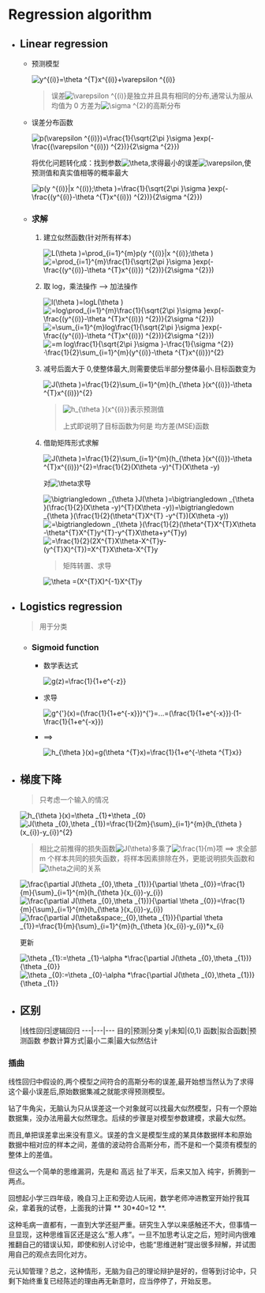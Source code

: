 # Regression algorithm

- ## Linear regression

    + 预测模型

        <img src="https://latex.codecogs.com/gif.latex?y^{(i)}=\theta&space;^{T}x^{(i)}&plus;\varepsilon&space;^{(i)}" title="y^{(i)}=\theta ^{T}x^{(i)}+\varepsilon ^{(i)}" />

        > 误差<img src="https://latex.codecogs.com/gif.latex?\varepsilon&space;^{(i)}" title="\varepsilon ^{(i)}" />是独立并且具有相同的分布,通常认为服从均值为 0 方差为<img src="https://latex.codecogs.com/gif.latex?\sigma&space;^{2}" title="\sigma ^{2}" />的高斯分布

    + 误差分布函数

        <img src="https://latex.codecogs.com/gif.latex?p(\varepsilon&space;^{(i)})=\frac{1}{\sqrt{2\pi&space;}\sigma&space;}exp(-\frac{(\varepsilon&space;^{(i)})&space;^{2})}{2\sigma&space;^{2}})" title="p(\varepsilon ^{(i)})=\frac{1}{\sqrt{2\pi }\sigma }exp(-\frac{(\varepsilon ^{(i)}) ^{2})}{2\sigma ^{2}})" />

        将优化问题转化成：找到参数<img src="https://latex.codecogs.com/gif.latex?\theta" title="\theta" />,求得最小的误差<img src="https://latex.codecogs.com/gif.latex?\varepsilon" title="\varepsilon" />,使预测值和真实值相等的概率最大

        <img src="https://latex.codecogs.com/gif.latex?p(y&space;^{(i)}|x&space;^{(i)};\theta&space;)=\frac{1}{\sqrt{2\pi&space;}\sigma&space;}exp(-\frac{(y^{(i)}-\theta&space;^{T}x^{(i)})&space;^{2})}{2\sigma&space;^{2}})" title="p(y ^{(i)}|x ^{(i)};\theta )=\frac{1}{\sqrt{2\pi }\sigma }exp(-\frac{(y^{(i)}-\theta ^{T}x^{(i)}) ^{2})}{2\sigma ^{2}})" />

    + ### 求解

        1. 建立似然函数(针对所有样本)

            <img src="https://latex.codecogs.com/gif.latex?L(\theta&space;)=\prod_{i=1}^{m}p(y&space;^{(i)}|x&space;^{(i)};\theta&space;)" title="L(\theta )=\prod_{i=1}^{m}p(y ^{(i)}|x ^{(i)};\theta )" />

            <img src="https://latex.codecogs.com/gif.latex?=\prod_{i=1}^{m}\frac{1}{\sqrt{2\pi&space;}\sigma&space;}exp(-\frac{(y^{(i)}-\theta&space;^{T}x^{(i)})&space;^{2})}{2\sigma&space;^{2}})" title="=\prod_{i=1}^{m}\frac{1}{\sqrt{2\pi }\sigma }exp(-\frac{(y^{(i)}-\theta ^{T}x^{(i)}) ^{2})}{2\sigma ^{2}})" />

        1. 取 log，乘法操作 --> 加法操作

            <img src="https://latex.codecogs.com/gif.latex?l(\theta&space;)=logL(\theta&space;)" title="l(\theta )=logL(\theta )" />

            <img src="https://latex.codecogs.com/gif.latex?=log\prod_{i=1}^{m}\frac{1}{\sqrt{2\pi&space;}\sigma&space;}exp(-\frac{(y^{(i)}-\theta&space;^{T}x^{(i)})&space;^{2})}{2\sigma&space;^{2}})" title="=log\prod_{i=1}^{m}\frac{1}{\sqrt{2\pi }\sigma }exp(-\frac{(y^{(i)}-\theta ^{T}x^{(i)}) ^{2})}{2\sigma ^{2}})" />

            <img src="https://latex.codecogs.com/gif.latex?=\sum_{i=1}^{m}log\frac{1}{\sqrt{2\pi&space;}\sigma&space;}exp(-\frac{(y^{(i)}-\theta&space;^{T}x^{(i)})&space;^{2})}{2\sigma&space;^{2}})" title="=\sum_{i=1}^{m}log\frac{1}{\sqrt{2\pi }\sigma }exp(-\frac{(y^{(i)}-\theta ^{T}x^{(i)}) ^{2})}{2\sigma ^{2}})" />

            <img src="https://latex.codecogs.com/gif.latex?=m&space;log\frac{1}{\sqrt{2\pi&space;}\sigma&space;}-\frac{1}{\sigma&space;^{2}}·\frac{1}{2}\sum_{i=1}^{m}(y^{(i)}-\theta&space;^{T}x^{(i)})^{2}" title="=m log\frac{1}{\sqrt{2\pi }\sigma }-\frac{1}{\sigma ^{2}}·\frac{1}{2}\sum_{i=1}^{m}(y^{(i)}-\theta ^{T}x^{(i)})^{2}" />

        1. 减号后面大于 0,使整体最大,则需要使后半部分整体最小.目标函数变为

            <img src="https://latex.codecogs.com/gif.latex?J(\theta&space;)=\frac{1}{2}\sum_{i=1}^{m}(h_{\theta&space;}(x^{(i)})-\theta&space;^{T}x^{(i)})^{2}" title="J(\theta )=\frac{1}{2}\sum_{i=1}^{m}(h_{\theta }(x^{(i)})-\theta ^{T}x^{(i)})^{2}" />

            > <img src="https://latex.codecogs.com/gif.latex?h_{\theta&space;}(x^{(i)})" title="h_{\theta }(x^{(i)})" />表示预测值
            >
            > 上式即说明了目标函数为何是 均方差(MSE)函数

        1. 借助矩阵形式求解

            <img src="https://latex.codecogs.com/gif.latex?J(\theta&space;)=\frac{1}{2}\sum_{i=1}^{m}(h_{\theta&space;}(x^{(i)})-\theta&space;^{T}x^{(i)})^{2}=\frac{1}{2}(X\theta&space;-y)^{T}(X\theta&space;-y)" title="J(\theta )=\frac{1}{2}\sum_{i=1}^{m}(h_{\theta }(x^{(i)})-\theta ^{T}x^{(i)})^{2}=\frac{1}{2}(X\theta -y)^{T}(X\theta -y)" />

            对<img src="https://latex.codecogs.com/gif.latex?\theta" title="\theta" />求导

            <img src="https://latex.codecogs.com/gif.latex?\bigtriangledown&space;_{\theta&space;}J(\theta&space;)=\bigtriangledown&space;_{\theta&space;}(\frac{1}{2}(X\theta&space;-y)^{T}(X\theta&space;-y))=\bigtriangledown&space;_{\theta&space;}(\frac{1}{2}(\theta^{T}X^{T}&space;-y^{T})(X\theta&space;-y))" title="\bigtriangledown _{\theta }J(\theta )=\bigtriangledown _{\theta }(\frac{1}{2}(X\theta -y)^{T}(X\theta -y))=\bigtriangledown _{\theta }(\frac{1}{2}(\theta^{T}X^{T} -y^{T})(X\theta -y))" />

            <img src="https://latex.codecogs.com/gif.latex?=\bigtriangledown&space;_{\theta&space;}(\frac{1}{2}(\theta^{T}X^{T}X\theta&space;-\theta^{T}X^{T}y^{T}-y^{T}X\theta&plus;y^{T}y)" title="=\bigtriangledown _{\theta }(\frac{1}{2}(\theta^{T}X^{T}X\theta -\theta^{T}X^{T}y^{T}-y^{T}X\theta+y^{T}y)" />

            <img src="https://latex.codecogs.com/gif.latex?=\frac{1}{2}(2X^{T}X\theta-X^{T}y-(y^{T}X)^{T})=X^{T}X\theta-X^{T}y" title="=\frac{1}{2}(2X^{T}X\theta-X^{T}y-(y^{T}X)^{T})=X^{T}X\theta-X^{T}y" />

            > 矩阵转置、求导

            <img src="https://latex.codecogs.com/gif.latex?\theta&space;=(X^{T}X)^{-1}X^{T}y" title="\theta =(X^{T}X)^{-1}X^{T}y" />

- ## Logistics regression

    > 用于分类

    + ### Sigmoid function

        * 数学表达式

            <img src="https://latex.codecogs.com/gif.latex?g(z)=\frac{1}{1&plus;e^{-z}}" title="g(z)=\frac{1}{1+e^{-z}}" />

        * 求导

            <img src="https://latex.codecogs.com/gif.latex?g^{'}(x)=(\frac{1}{1&plus;e^{-x}})^{'}=...=(\frac{1}{1&plus;e^{-x}})·(1-\frac{1}{1&plus;e^{-x}})" title="g^{'}(x)=(\frac{1}{1+e^{-x}})^{'}=...=(\frac{1}{1+e^{-x}})·(1-\frac{1}{1+e^{-x}})" />

        * ==>

            <img src="https://latex.codecogs.com/gif.latex?h_{\theta&space;}(x)=g(\theta&space;^{T}x)=\frac{1}{1&plus;e^{-\theta&space;^{T}x}}" title="h_{\theta }(x)=g(\theta ^{T}x)=\frac{1}{1+e^{-\theta ^{T}x}}" />

- ## 梯度下降

    > 只考虑一个输入的情况

    <img src="https://latex.codecogs.com/gif.latex?h_{\theta&space;}(x)=\theta&space;_{1}&plus;\theta&space;_{0}" title="h_{\theta }(x)=\theta _{1}+\theta _{0}" />

    <img src="https://latex.codecogs.com/gif.latex?J(\theta&space;_{0},\theta&space;_{1})=\frac{1}{2m}{\sum}_{i=1}^{m}(h_{\theta&space;}(x_{i})-y_{i})^{2}" title="J(\theta _{0},\theta _{1})=\frac{1}{2m}{\sum}_{i=1}^{m}(h_{\theta }(x_{i})-y_{i})^{2}" />

    > 相比之前推得的损失函数<img src="https://latex.codecogs.com/gif.latex?J(\theta)" title="J(\theta)" />多乘了<img src="https://latex.codecogs.com/gif.latex?\frac{1}{m}" title="\frac{1}{m}" />项 ==> 求全部 m 个样本共同的损失函数，将样本因素排除在外，更能说明损失函数和<img src="https://latex.codecogs.com/gif.latex?\theta" title="\theta" />之间的关系

    <img src="https://latex.codecogs.com/gif.latex?\frac{\partial&space;J(\theta&space;_{0},\theta&space;_{1})}{\partial&space;\theta&space;_{0}}=\frac{1}{m}{\sum}_{i=1}^{m}(h_{\theta&space;}(x_{i})-y_{i})" title="\frac{\partial J(\theta _{0},\theta _{1})}{\partial \theta _{0}}=\frac{1}{m}{\sum}_{i=1}^{m}(h_{\theta }(x_{i})-y_{i})" />

    <img src="https://latex.codecogs.com/gif.latex?\frac{\partial&space;J(\theta&space;_{0},\theta&space;_{1})}{\partial&space;\theta&space;_{0}}=\frac{1}{m}{\sum}_{i=1}^{m}(h_{\theta&space;}(x_{i})-y_{i})" title="\frac{\partial J(\theta _{0},\theta _{1})}{\partial \theta _{0}}=\frac{1}{m}{\sum}_{i=1}^{m}(h_{\theta }(x_{i})-y_{i})" />

    <img src="https://latex.codecogs.com/gif.latex?\frac{\partial&space;J(\theta&space;_{0},\theta&space;_{1})}{\partial&space;\theta&space;_{1}}=\frac{1}{m}{\sum}_{i=1}^{m}(h_{\theta&space;}(x_{i})-y_{i})*x_{i}" title="\frac{\partial J(\theta&space;_{0},\theta _{1})}{\partial \theta _{1}}=\frac{1}{m}{\sum}_{i=1}^{m}(h_{\theta }(x_{i})-y_{i})*x_{i}" />

    更新

    <img src="https://latex.codecogs.com/gif.latex?\theta&space;_{1}:=\theta&space;_{1}-\alpha&space;*\frac{\partial&space;J(\theta&space;_{0},\theta&space;_{1})}{\theta&space;_{0}}" title="\theta _{1}:=\theta _{1}-\alpha *\frac{\partial J(\theta _{0},\theta _{1})}{\theta _{0}}" />

    <img src="https://latex.codecogs.com/gif.latex?\theta&space;_{0}:=\theta&space;_{0}-\alpha&space;*\frac{\partial&space;J(\theta&space;_{0},\theta&space;_{1})}{\theta&space;_{1}}" title="\theta _{0}:=\theta _{0}-\alpha *\frac{\partial J(\theta _{0},\theta _{1})}{\theta _{1}}" />

- ## 区别

    |线性回归|逻辑回归
    ---|---|---
    目的|预测|分类
    y|未知|{0,1}
    函数|拟合函数|预测函数
    参数计算方式|最小二乘|最大似然估计

### 插曲

线性回归中假设的,两个模型之间符合的高斯分布的误差,最开始想当然认为了求得这个最小误差后,原始数据集减之就能求得预测模型。

钻了牛角尖，无脑认为只从误差这一个对象就可以找最大似然模型，只有一个原始数据集，没办法用最大似然理念。后续的步骤是对模型参数建模，求最大似然。

而且,单把误差拿出来没有意义。误差的含义是模型生成的某具体数据样本和原始数据中相对应的样本之间，差值的波动符合高斯分布，而不是和一个莫须有模型的整体上的差值。

但这么一个简单的思维漏洞，先是和 高远 扯了半天，后来又加入 纯宇，折腾到一两点。

回想起小学三四年级，晚自习上正和旁边人玩闹，数学老师冲进教室开始拧我耳朵，拿着我的试卷，上面我的计算 ** 30*40=12 **.

这种毛病一直都有，一直到大学还挺严重。研究生入学以来感触还不大，但事情一旦显现，这种思维盲区还是这么“惹人疼”。一旦不加思考认定之后，短时间内很难推翻自己的错误认知，即使和别人讨论中，也能“思维迸射”提出很多辩解，并试图用自己的观点去同化对方。

元认知管理？总之，这种情形，无脑为自己的理论辩护是好的，但等到讨论中，只剩下始终重复已经陈述的理由再无新意时，应当停停了，开始反思。
